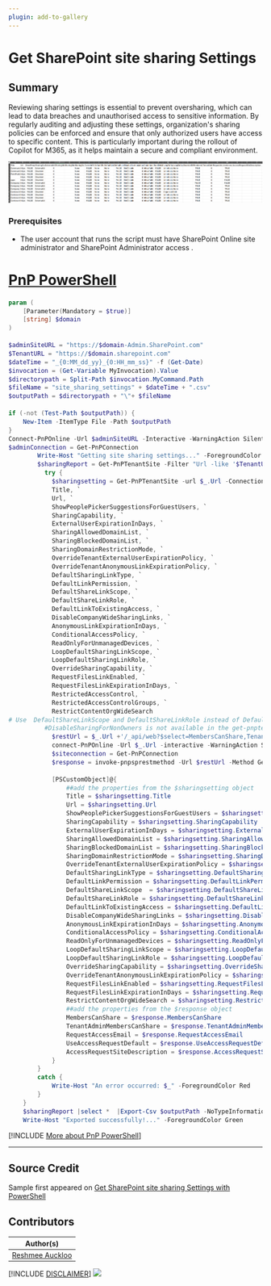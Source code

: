 ```yaml
---
plugin: add-to-gallery
---
```


# Get SharePoint site sharing Settings

## Summary

Reviewing sharing settings is essential to prevent oversharing, which can lead to data breaches and unauthorised access to sensitive information. By regularly auditing and adjusting these settings, organization's sharing policies can be enforced and ensure that only authorized users have access to specific content. This is particularly important during the rollout of Copilot for M365, as it helps maintain a secure and compliant environment.

![Example Screenshot](assets/preview.png)

### Prerequisites

- The user account that runs the script must have SharePoint Online site administrator and SharePoint Administrator access .

# [PnP PowerShell](#tab/pnpps)

```powershell
param (
    [Parameter(Mandatory = $true)]
    [string] $domain
)

$adminSiteURL = "https://$domain-Admin.SharePoint.com"
$TenantURL = "https://$domain.sharepoint.com"
$dateTime = "_{0:MM_dd_yy}_{0:HH_mm_ss}" -f (Get-Date)
$invocation = (Get-Variable MyInvocation).Value
$directorypath = Split-Path $invocation.MyCommand.Path
$fileName = "site_sharing_settings" + $dateTime + ".csv"
$outputPath = $directorypath + "\"+ $fileName

if (-not (Test-Path $outputPath)) {
    New-Item -ItemType File -Path $outputPath
}
Connect-PnPOnline -Url $adminSiteURL -Interactive -WarningAction SilentlyContinue
$adminConnection = Get-PnPConnection
        Write-Host "Getting site sharing settings..." -ForegroundColor Yellow
        $sharingReport = Get-PnPTenantSite -Filter "Url -like '$TenantURL'" | Where-Object { $_.Template -ne 'RedirectSite#0' }  | foreach-object {
          try {    
            $sharingsetting = Get-PnPTenantSite -url $_.Url -Connection $adminConnection| select `
            Title, `
            Url, `
            ShowPeoplePickerSuggestionsForGuestUsers, `
            SharingCapability, `
            ExternalUserExpirationInDays, `
            SharingAllowedDomainList, `
            SharingBlockedDomainList, `
            SharingDomainRestrictionMode, `
            OverrideTenantExternalUserExpirationPolicy, `
            OverrideTenantAnonymousLinkExpirationPolicy, `
            DefaultSharingLinkType, `
            DefaultLinkPermission, `
            DefaultShareLinkScope, `
            DefaultShareLinkRole, `
            DefaultLinkToExistingAccess, `
            DisableCompanyWideSharingLinks, `
            AnonymousLinkExpirationInDays, `
            ConditionalAccessPolicy, `
            ReadOnlyForUnmanagedDevices, `
            LoopDefaultSharingLinkScope, `
            LoopDefaultSharingLinkRole, `
            OverrideSharingCapability, `
            RequestFilesLinkEnabled, `
            RequestFilesLinkExpirationInDays, `
            RestrictedAccessControl, `
            RestrictedAccessControlGroups, `
            RestrictContentOrgWideSearch
# Use  DefaultShareLinkScope and DefaultShareLinkRole instead of DefaultSharingLinkType and DefaultLinkPermission
          #DisableSharingForNonOwners is not available in the get-pnptenantsite cmdlet, hence using the below workaround, alternative the properties are available from get-pnpweb cmdlet
            $restUrl = $_.Url +'/_api/web?$select=MembersCanShare,TenantAdminMembersCanShare,RequestAccessEmail,UseAccessRequestDefault,AccessRequestSiteDescription'
            connect-PnPOnline -Url $_.Url -interactive -WarningAction SilentlyContinue
            $siteconnection = Get-PnPConnection
            $response = invoke-pnpsprestmethod -Url $restUrl -Method Get -Connection $siteconnection

            [PSCustomObject]@{
                ##add the properties from the $sharingsetting object
                Title = $sharingsetting.Title
                Url = $sharingsetting.Url
                ShowPeoplePickerSuggestionsForGuestUsers = $sharingsetting.ShowPeoplePickerSuggestionsForGuestUsers
                SharingCapability = $sharingsetting.SharingCapability
                ExternalUserExpirationInDays = $sharingsetting.ExternalUserExpirationInDays
                SharingAllowedDomainList = $sharingsetting.SharingAllowedDomainList
                SharingBlockedDomainList = $sharingsetting.SharingBlockedDomainList
                SharingDomainRestrictionMode = $sharingsetting.SharingDomainRestrictionMode
                OverrideTenantExternalUserExpirationPolicy = $sharingsetting.OverrideTenantExternalUserExpirationPolicy
                DefaultSharingLinkType = $sharingsetting.DefaultSharingLinkType
                DefaultLinkPermission = $sharingsetting.DefaultLinkPermission
                DefaultShareLinkScope  = $sharingsetting.DefaultShareLinkScope
                DefaultShareLinkRole = $sharingsetting.DefaultShareLinkRole
                DefaultLinkToExistingAccess = $sharingsetting.DefaultLinkToExistingAccess
                DisableCompanyWideSharingLinks = $sharingsetting.DisableCompanyWideSharingLinks
                AnonymousLinkExpirationInDays = $sharingsetting.AnonymousLinkExpirationInDays
                ConditionalAccessPolicy = $sharingsetting.ConditionalAccessPolicy
                ReadOnlyForUnmanagedDevices = $sharingsetting.ReadOnlyForUnmanagedDevices
                LoopDefaultSharingLinkScope = $sharingsetting.LoopDefaultSharingLinkScope
                LoopDefaultSharingLinkRole = $sharingsetting.LoopDefaultSharingLinkRole
                OverrideSharingCapability = $sharingsetting.OverrideSharingCapability
                OverrideTenantAnonymousLinkExpirationPolicy = $sharingsetting.OverrideTenantAnonymousLinkExpirationPolicy
                RequestFilesLinkEnabled = $sharingsetting.RequestFilesLinkEnabled
                RequestFilesLinkExpirationInDays = $sharingsetting.RequestFilesLinkExpirationInDays
                RestrictContentOrgWideSearch = $sharingsetting.RestrictContentOrgWideSearch
                ##add the properties from the $response object
                MembersCanShare = $response.MembersCanShare
                TenantAdminMembersCanShare = $response.TenantAdminMembersCanShare
                RequestAccessEmail = $response.RequestAccessEmail
                UseAccessRequestDefault = $response.UseAccessRequestDefault
                AccessRequestSiteDescription = $response.AccessRequestSiteDescription
            }
        }
        catch {
            Write-Host "An error occurred: $_" -ForegroundColor Red
        }     
    }
    $sharingReport |select *  |Export-Csv $outputPath -NoTypeInformation -Append
    Write-Host "Exported successfully!..." -ForegroundColor Green
```

[!INCLUDE [More about PnP PowerShell](../../docfx/includes/MORE-PNPPS.md)]

***

## Source Credit

Sample first appeared on [Get SharePoint site sharing Settings with PowerShell](https://reshmeeauckloo.com/posts/powershell-sharing-settings-sharepoint-site/)

## Contributors

| Author(s) |
|-----------|
| [Reshmee Auckloo](https://github.com/reshmee011) |


[!INCLUDE [DISCLAIMER](../../docfx/includes/DISCLAIMER.md)]
<img src="https://m365-visitor-stats.azurewebsites.net/script-samples/scripts/spo-get-site-sharing-settings" aria-hidden="true" />
